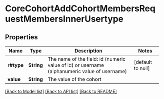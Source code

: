 # CoreCohortAddCohortMembersRequestMembersInnerUsertype

## Properties

Name | Type | Description | Notes
------------ | ------------- | ------------- | -------------
**r#type** | **String** | The name of the field: id                                         (numeric value of id) or username (alphanumeric value of username)  | [default to null]
**value** | **String** | The value of the cohort | 

[[Back to Model list]](../README.md#documentation-for-models) [[Back to API list]](../README.md#documentation-for-api-endpoints) [[Back to README]](../README.md)



